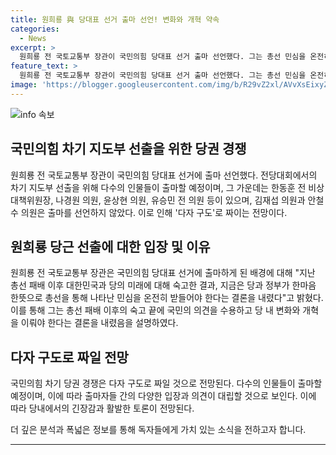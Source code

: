 ```yaml
---
title: 원희룡 與 당대표 선거 출마 선언! 변화와 개혁 약속
categories:
  - News
excerpt: >
  원희룡 전 국토교통부 장관이 국민의힘 당대표 선거 출마 선언했다. 그는 총선 민심을 온전히 받들어야며 출마 동기를 설명했다. 이에 대한 응답으로는 여러 후보들이 예상되며, 당 내 분위기가 긴장되는 가운데 경쟁이 예상된다. 
feature_text: >
  원희룡 전 국토교통부 장관이 국민의힘 당대표 선거 출마 선언했다. 그는 총선 민심을 온전히 받들어야며 출마 동기를 설명했다. 이에 대한 응답으로는 여러 후보들이 예상되며, 당 내 분위기가 긴장되는 가운데 경쟁이 예상된다. 
image: 'https://blogger.googleusercontent.com/img/b/R29vZ2xl/AVvXsEixyZcFfHzMRdzZMjFBmAUKJYCLCGyLL1o632UiGVXcaFdKo_bkvkuCioo0uUKlGfBVcT3P84aROyZIXSBEx3Aw5nCQ3pTgDom1WDC4m8eifvWiAmWEEVb4x6G_l8C0QH225ldMjyaFvpxGEBGNO37VmDTDMHGhJPq73UglMfDca1-0aw/s1600/blogspot.png'
---
```


<p><img src="https://blogger.googleusercontent.com/img/b/R29vZ2xl/AVvXsEixyZcFfHzMRdzZMjFBmAUKJYCLCGyLL1o632UiGVXcaFdKo_bkvkuCioo0uUKlGfBVcT3P84aROyZIXSBEx3Aw5nCQ3pTgDom1WDC4m8eifvWiAmWEEVb4x6G_l8C0QH225ldMjyaFvpxGEBGNO37VmDTDMHGhJPq73UglMfDca1-0aw/s1600/blogspot.png" alt="info 속보" /></p>

<h2 data-ke-size="size26">국민의힘 차기 지도부 선출을 위한 당권 경쟁</h2>

<p>원희룡 전 국토교통부 장관이 국민의힘 당대표 선거에 출마 선언했다. 전당대회에서의 차기 지도부 선출을 위해 다수의 인물들이 출마할 예정이며, 그 가운데는 한동훈 전 비상대책위원장, 나경원 의원, 윤상현 의원, 유승민 전 의원 등이 있으며, 김재섭 의원과 안철수 의원은 출마를 선언하지 않았다. 이로 인해 '다자 구도'로 짜이는 전망이다.</p>

<h2 data-ke-size="size26">원희룡 당근 선출에 대한 입장 및 이유</h2>

<p>원희룡 전 국토교통부 장관은 국민의힘 당대표 선거에 출마하게 된 배경에 대해 "지난 총선 패배 이후 대한민국과 당의 미래에 대해 숙고한 결과, 지금은 당과 정부가 한마음 한뜻으로 총선을 통해 나타난 민심을 온전히 받들어야 한다는 결론을 내렸다"고 밝혔다. 이를 통해 그는 총선 패배 이후의 숙고 끝에 국민의 의견을 수용하고 당 내 변화와 개혁을 이뤄야 한다는 결론을 내렸음을 설명하였다.</p>

<h2 data-ke-size="size26">다자 구도로 짜일 전망</h2>

<p>국민의힘 차기 당권 경쟁은 다자 구도로 짜일 것으로 전망된다. 다수의 인물들이 출마할 예정이며, 이에 따라 출마자들 간의 다양한 입장과 의견이 대립할 것으로 보인다. 이에 따라 당내에서의 긴장감과 활발한 토론이 전망된다.</p>

<p data-ke-size="size16">더 깊은 분석과 폭넓은 정보를 통해 독자들에게 가치 있는 소식을 전하고자 합니다.</p>

<hr>

